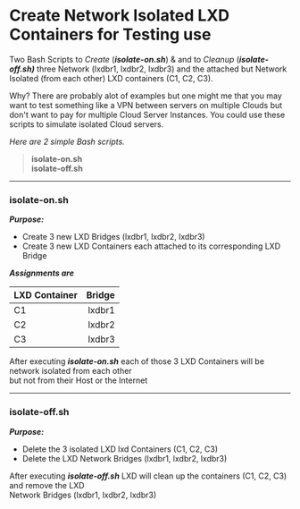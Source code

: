 # Create Network Isolated LXD Containers for Testing use  

Two Bash Scripts to *Create* (***isolate-on.sh***) &amp; and to *Cleanup* (***isolate-off.sh)***
three Network (lxdbr1, lxdbr2, lxdbr3) and the attached but Network Isolated (from each other) 
LXD containers (C1, C2, C3).

Why?  There are probably alot of examples but one might me that you may want to test something 
like a VPN between servers on multiple Clouds but don't want to pay for multiple Cloud Server 
Instances.   You could use these scripts to simulate isolated Cloud servers.
  
*Here are 2 simple Bash scripts.*  
  
> **isolate-on.sh**  
> **isolate-off.sh**

---

### isolate-on.sh
  
***Purpose:***   
* Create 3 new LXD Bridges (lxdbr1, lxdbr2, lxdbr3)
* Create 3 new LXD Containers each attached to its corresponding LXD Bridge

***Assignments are***  

| LXD Container   | Bridge |
| :-------------- | ------:|
| C1              | lxdbr1 |
| C2              | lxdbr2 |
| C3              | lxdbr3 |

After executing ***isolate-on.sh*** each of those 3 LXD Containers will be network isolated from each other  
but not from their Host or the Internet  

---
  
### isolate-off.sh  
  
***Purpose:*** 
* Delete the 3 isolated LXD lxd Containers (C1, C2, C3)  
* Delete the LXD Network Bridges (lxdbr1, lxdbr2, lxdbr3)  
  
After executing ***isolate-off.sh*** LXD will clean up the containers (C1, C2, C3) and remove the LXD   
Network Bridges (lxdbr1, lxdbr2, lxdbr3)  



